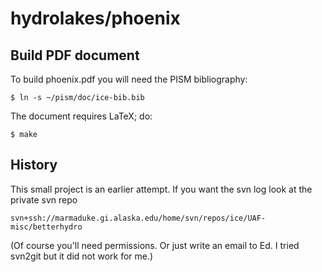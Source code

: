 hydrolakes/phoenix
==========

Build PDF document
-------

To build phoenix.pdf you will need the PISM bibliography:

    $ ln -s ~/pism/doc/ice-bib.bib

The document requires LaTeX; do:

    $ make

History
-------

This small project is an earlier attempt.  If you want the svn log look at
the private svn repo

    svn+ssh://marmaduke.gi.alaska.edu/home/svn/repos/ice/UAF-misc/betterhydro

(Of course you'll need permissions.  Or just write an email to Ed.  I tried
svn2git but it did not work for me.)

